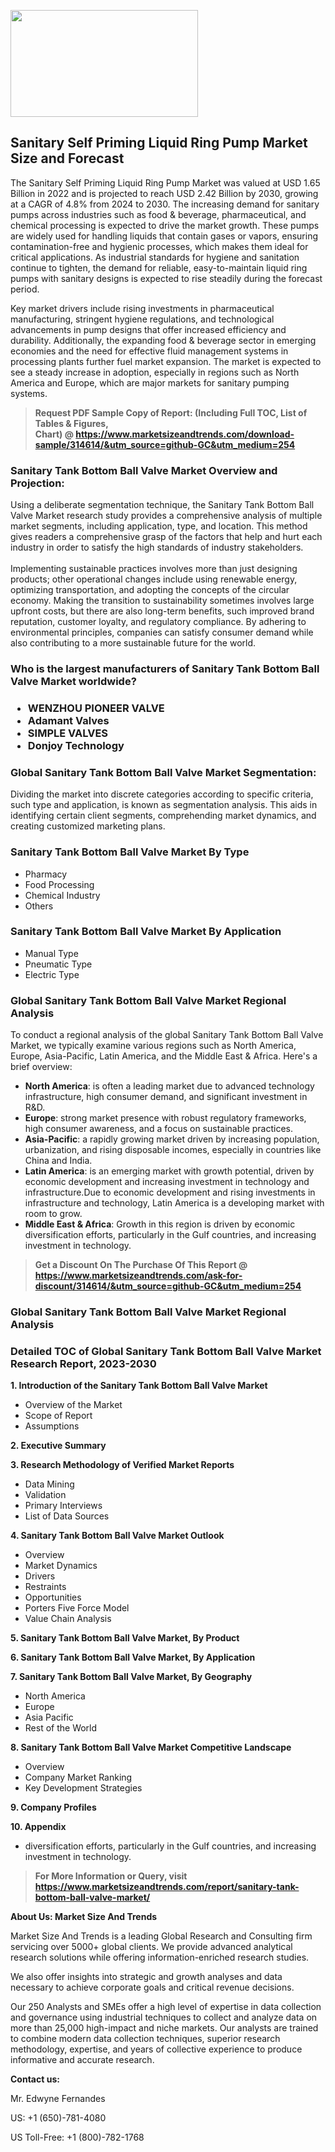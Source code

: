 <p><img class="alignnone size-medium wp-image-20088" src="https://ffe5etoiles.com/wp-content/uploads/2024/12/MST1-300x171.png" alt="" width="300" height="171" /></p><h2>Sanitary Self Priming Liquid Ring Pump Market Size and Forecast</h2><p>The Sanitary Self Priming Liquid Ring Pump Market was valued at USD 1.65 Billion in 2022 and is projected to reach USD 2.42 Billion by 2030, growing at a CAGR of 4.8% from 2024 to 2030. The increasing demand for sanitary pumps across industries such as food & beverage, pharmaceutical, and chemical processing is expected to drive the market growth. These pumps are widely used for handling liquids that contain gases or vapors, ensuring contamination-free and hygienic processes, which makes them ideal for critical applications. As industrial standards for hygiene and sanitation continue to tighten, the demand for reliable, easy-to-maintain liquid ring pumps with sanitary designs is expected to rise steadily during the forecast period.</p><p>Key market drivers include rising investments in pharmaceutical manufacturing, stringent hygiene regulations, and technological advancements in pump designs that offer increased efficiency and durability. Additionally, the expanding food & beverage sector in emerging economies and the need for effective fluid management systems in processing plants further fuel market expansion. The market is expected to see a steady increase in adoption, especially in regions such as North America and Europe, which are major markets for sanitary pumping systems.</p></p><blockquote id="" class=""><strong>Request PDF Sample Copy of Report: (Including Full TOC, List of Tables &amp; Figures, Chart)&nbsp;@&nbsp;<strong><a href="https://www.marketsizeandtrends.com/download-sample/314614/&utm_source=github-GC&utm_medium=254" target="_blank">https://www.marketsizeandtrends.com/download-sample/314614/&utm_source=github-GC&utm_medium=254</a></strong></strong></blockquote><h3 id="" class="">Sanitary Tank Bottom Ball Valve Market&nbsp;Overview and Projection:</h3><p id="" class="">Using a deliberate segmentation technique, the Sanitary Tank Bottom Ball Valve Market research study provides a comprehensive analysis of multiple market segments, including application, type, and location. This method gives readers a comprehensive grasp of the factors that help and hurt each industry in order to satisfy the high standards of industry stakeholders. <br /> <br />Implementing sustainable practices involves more than just designing products; other operational changes include using renewable energy, optimizing transportation, and adopting the concepts of the circular economy. Making the transition to sustainability sometimes involves large upfront costs, but there are also long-term benefits, such improved brand reputation, customer loyalty, and regulatory compliance. By adhering to environmental principles, companies can satisfy consumer demand while also contributing to a more sustainable future for the world.</p><h3 id="" class="">Who is the largest manufacturers of&nbsp;Sanitary Tank Bottom Ball Valve Market worldwide?</h3><h3 class=""><p><ul><li>WENZHOU PIONEER VALVE </li><li> Adamant Valves </li><li> SIMPLE VALVES </li><li> Donjoy Technology</li></ul></p></h3><h3 id="" class="">Global&nbsp;Sanitary Tank Bottom Ball Valve Market Segmentation:</h3><p id="" class="">Dividing the market into discrete categories according to specific criteria, such type and application, is known as segmentation analysis. This aids in identifying certain client segments, comprehending market dynamics, and creating customized marketing plans.</p><h3 id="" class="">Sanitary Tank Bottom Ball Valve Market&nbsp;By Type</h3><p><p><ul><li>Pharmacy</li><li> Food Processing</li><li> Chemical Industry</li><li> Others</p></li></ul></p></p><h3 id="" class="">Sanitary Tank Bottom Ball Valve Market&nbsp;By Application</h3><p class=""><p><ul><li>Manual Type</li><li> Pneumatic Type</li><li> Electric Type</li></ul></p></p><h3 id="" class="">Global Sanitary Tank Bottom Ball Valve Market Regional Analysis</h3><p id="" class="">To conduct a regional analysis of the global Sanitary Tank Bottom Ball Valve Market, we typically examine various regions such as North America, Europe, Asia-Pacific, Latin America, and the Middle East &amp; Africa. Here's a brief overview:</p><ul><li><strong>North America</strong>: is often a leading market due to advanced technology infrastructure, high consumer demand, and significant investment in R&amp;D.</li><li><strong>Europe</strong>: strong market presence with robust regulatory frameworks, high consumer awareness, and a focus on sustainable practices.</li><li><strong>Asia-Pacific</strong>: a rapidly growing market driven by increasing population, urbanization, and rising disposable incomes, especially in countries like China and India.</li><li><strong>Latin America</strong>: is an emerging market with growth potential, driven by economic development and increasing investment in technology and infrastructure.Due to economic development and rising investments in infrastructure and technology, Latin America is a developing market with room to grow.</li><li><strong>Middle East &amp; Africa</strong>: Growth in this region is driven by economic diversification efforts, particularly in the Gulf countries, and increasing investment in technology.</li></ul><blockquote id="" class=""><strong>Get a Discount On The Purchase Of This Report @ <strong><a href="https://www.marketsizeandtrends.com/ask-for-discount/314614/&utm_source=github-GC&utm_medium=254" target="_blank">https://www.marketsizeandtrends.com/ask-for-discount/314614/&utm_source=github-GC&utm_medium=254</a></strong></strong></blockquote><h3 id="" class="">Global Sanitary Tank Bottom Ball Valve Market Regional Analysis</h3><h3 id="" class="">Detailed TOC of Global Sanitary Tank Bottom Ball Valve Market Research Report, 2023-2030</h3><p id="" class=""><strong>1. Introduction of the Sanitary Tank Bottom Ball Valve Market</strong></p><ul><li>Overview of the Market</li><li>Scope of Report</li><li>Assumptions</li></ul><p id="" class=""><strong>2. Executive Summary</strong></p><p id="" class=""><strong>3. Research Methodology of Verified Market Reports</strong></p><ul><li>Data Mining</li><li>Validation</li><li>Primary Interviews</li><li>List of Data Sources</li></ul><p id="" class=""><strong>4. Sanitary Tank Bottom Ball Valve Market Outlook</strong></p><ul><li>Overview</li><li>Market Dynamics</li><li>Drivers</li><li>Restraints</li><li>Opportunities</li><li>Porters Five Force Model</li><li>Value Chain Analysis</li></ul><p id="" class=""><strong>5. Sanitary Tank Bottom Ball Valve Market, By Product</strong></p><p id="" class=""><strong>6. Sanitary Tank Bottom Ball Valve Market, By Application</strong></p><p id="" class=""><strong>7. Sanitary Tank Bottom Ball Valve Market, By Geography</strong></p><ul><li>North America</li><li>Europe</li><li>Asia Pacific</li><li>Rest of the World</li></ul><p id="" class=""><strong>8. Sanitary Tank Bottom Ball Valve Market Competitive Landscape</strong></p><ul><li>Overview</li><li>Company Market Ranking</li><li>Key Development Strategies</li></ul><p id="" class=""><strong>9. Company Profiles</strong></p><p id="" class=""><strong>10. Appendix</strong></p><ul><li>diversification efforts, particularly in the Gulf countries, and increasing investment in technology.</li></ul><blockquote id="" class=""><strong>For More Information or Query, visit <strong><strong><a href="https://www.marketsizeandtrends.com/report/sanitary-tank-bottom-ball-valve-market/" target="_blank">https://www.marketsizeandtrends.com/report/sanitary-tank-bottom-ball-valve-market/</a></strong></strong></strong></blockquote><p id="" class=""><strong>About Us: Market Size And Trends</strong></p><p id="" class="">Market Size And Trends is a leading Global Research and Consulting firm servicing over 5000+ global clients. We provide advanced analytical research solutions while offering information-enriched research studies.</p><p id="" class="">We also offer insights into strategic and growth analyses and data necessary to achieve corporate goals and critical revenue decisions.</p><p id="" class="">Our 250 Analysts and SMEs offer a high level of expertise in data collection and governance using industrial techniques to collect and analyze data on more than 25,000 high-impact and niche markets. Our analysts are trained to combine modern data collection techniques, superior research methodology, expertise, and years of collective experience to produce informative and accurate research.</p><p id="" class=""><strong>Contact us:</strong></p><p id="" class="">Mr. Edwyne Fernandes</p><p id="" class="">US: +1 (650)-781-4080</p><p id="" class="">US Toll-Free: +1 (800)-782-1768</p>

